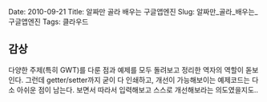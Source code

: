 Date: 2010-09-21
Title: 알짜만 골라 배우는 구글앱엔진
Slug: 알짜만_골라_배우는_구글앱엔진
Tags: 클라우드

## 감상
다양한 주제(특히 GWT)를 다룬 점과 예제를 모두 돌려보고 정리한 역자의 역할이 돋보인다. 
그런데 getter/setter까지 굳이 다 인쇄하고, 개선이 가능해보이는 예제코드는 다소 아쉬운 점이 남는다. 
보면서 따라서 입력해보고 스스로 개선해보라는 의도였을지도.. 